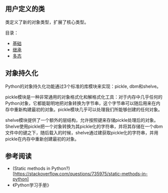 ## 用户定义的类

类定义了新的对象类型，扩展了核心类型。

目录：

- [基础](./class-basic/READM.md)
- [继承](./inheritance/README.md)
- [多态](./polymorphism/README.md)


## 对象持久化

Python的对象持久化功能通过3个标准的库模块来实现：pickle, dbm和shelve。

pickle模块是一种非常通用的对象格式化和解格式化工具：对于内存中几乎任何的Python对象，它都能聪明地把对象转换为字节串，这个字节串可以随后用来在内存中重新构建最初的对象。pickle模块几乎可以处理我们所能够创建的任何对象。

shelve模块提供了一个额外的层结构，允许按照键来存储pickle处理后的对象。Shelve使用pickle把一个对象转换为其pickle化的字符串，并将其存储在一个dbm文件中的键之下，随后载入的时候，shelve通过建获取pickle化的字符串，并用pickle在内存中重新创建最初的对象。

## 参考阅读

- (Static methods in Python?)[https://stackoverflow.com/questions/735975/static-methods-in-python]
- 《Python学习手册》
